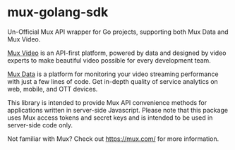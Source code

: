 # mux-golang-sdk

Un-Official Mux API wrapper for Go projects, supporting both Mux Data and Mux Video.

[Mux Video](https://mux.com/) is an API-first platform, powered by data and designed by video experts to make beautiful video possible for every development team.

[Mux Data](https://mux.com/data/) is a platform for monitoring your video streaming performance with just a few lines of code. Get in-depth quality of service analytics on web, mobile, and OTT devices.

This library is intended to provide Mux API convenience methods for applications written in server-side Javascript. Please note that this package uses Mux access tokens and secret keys and is intended to be used in server-side code only.

Not familiar with Mux? Check out https://mux.com/ for more information.
